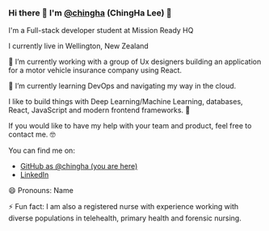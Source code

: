 ### Hi there 👋 I'm [@chingha](https://github.com/chingha) (ChingHa Lee) 👋

I'm a Full-stack developer student at Mission Ready HQ 

I currently live in Wellington, New Zealand

🔭 I’m currently working with a group of Ux designers building an application for a motor vehicle insurance company using React. 

🌱 I’m currently learning DevOps and navigating my way in the cloud.

I like to build things with Deep Learning/Machine Learning, databases, React, JavaScript and modern frontend frameworks. 🤖

<!-- 🤔 I’m looking for help with EVERYTHING!   -->

If you would like to have my help with your team and product, feel free to contact me. 🤓

You can find me on:
* [GitHub as @chingha (you are here)](https://github.com/chingha)
* [LinkedIn](https://linkedin.com/in/chinghalee)



😄 Pronouns: Name

⚡ Fun fact: I am also a registered nurse with experience working with diverse populations in telehealth, primary health and forensic nursing. 
<!--
**chingha/chingha** is a ✨ _special_ ✨ repository because its `README.md` (this file) appears on your GitHub profile.

Here are some ideas to get you started:

- 🔭 I’m currently working on ...
- 🌱 I’m currently learning ...
- 👯 I’m looking to collaborate on ...
- 🤔 I’m looking for help with ...
- 💬 Ask me about ...
- 📫 How to reach me: ...
- 😄 Pronouns: ...
- ⚡ Fun fact: ...
-->
